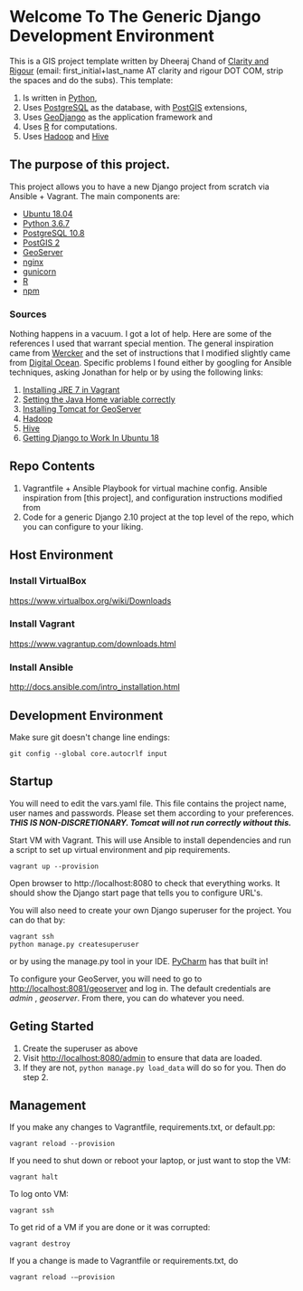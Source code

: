 # Welcome To The Generic Django Development Environment

This is a GIS project template written by Dheeraj Chand of [Clarity and Rigour](http://www.clarityandrigour.com) (email: first_initial+last_name AT clarity and rigour DOT COM, strip the spaces and do the subs).
This template:

1. Is written in [Python](http://www.python.org),
2. Uses [PostgreSQL](http://www.postgresql.org) as the database, with [PostGIS](http://www.postgis.net) extensions,
3. Uses [GeoDjango](http://www.geodjango.org) as the application framework and
4. Uses [R](http://www.r-project.org) for computations.
5. Uses [Hadoop](http://hadoop.apache.org) and [Hive](https://hive.apache.org)

## The purpose of this project.

This project allows you to have a new Django project from scratch via Ansible + Vagrant. The main components are:

- [Ubuntu 18.04](http://www.ubuntu.com)
- [Python 3.6.7](http://www.python.org)
- [PostgreSQL 10.8](http://www.postgresql.org)
- [PostGIS 2](http://www.postgis.net)
- [GeoServer](http:///www.geoserver.org)
- [nginx](http://www.nginx.org)
- [gunicorn](http://gunicorn-docs.readthedocs.org/en/19.3/)
- [R](http://www.r-project.org)
- [npm](http://www.npmjs.com)

### Sources

Nothing happens in a vacuum. I got a lot of help. Here are some of the references I used that warrant special mention. The general inspiration came from [Wercker](http://blog.wercker.com/2013/11/25/django-16-part3.html) and the set of instructions that I modified slightly came from [Digital Ocean](https://www.digitalocean.com/community/tutorials/how-to-set-up-django-with-postgres-nginx-and-gunicorn-on-ubuntu-16-04?comment=47694). Specific problems I found either by googling for Ansible techniques, asking Jonathan for help or by using the following links:


1. [Installing JRE 7 in Vagrant](https://gist.github.com/arturaz/5243940)
2. [Setting the Java Home variable correctly](https://www.digitalocean.com/community/tutorials/how-to-install-java-on-ubuntu-with-apt-get)
3. [Installing Tomcat for GeoServer](https://www.digitalocean.com/community/tutorials/how-to-install-apache-tomcat-7-on-ubuntu-14-04-via-apt-get)
4. [Hadoop](https://www.tutorialspoint.com/hadoop/hadoop_enviornment_setup.htm)
5. [Hive](https://www.tutorialspoint.com/hive/hive_installation.htm)
6. [Getting Django to Work In Ubuntu 18](https://www.cloudbooklet.com/how-to-set-up-django-with-postgres-nginx-and-gunicorn-on-ubuntu-18-04-in-google-cloud/)

## Repo Contents

1. Vagrantfile + Ansible Playbook for virtual machine config. Ansible inspiration from [this project], and configuration instructions modified from 
2. Code for a generic Django 2.10 project at the top level of the repo, which you can configure to your liking.

## Host Environment

### Install VirtualBox
https://www.virtualbox.org/wiki/Downloads

### Install Vagrant
https://www.vagrantup.com/downloads.html

### Install Ansible
http://docs.ansible.com/intro_installation.html

## Development Environment
Make sure git doesn't change line endings:
```
git config --global core.autocrlf input
```

## Startup
You will need to edit the vars.yaml file. This file contains the project name, user names and passwords. Please set them according to your preferences. ***THIS IS NON-DISCRETIONARY. Tomcat will not run correctly without this.***

Start VM with Vagrant. This will use Ansible to install dependencies and run a script to set up virtual environment and pip requirements.
```
vagrant up --provision
```
Open browser to http://localhost:8080 to check that everything works. It should show the Django start page that tells you to configure URL's.

You will also need to create your own Django superuser for the project. You can do that by:

```
vagrant ssh
python manage.py createsuperuser
```

or by using the manage.py tool in your IDE. [PyCharm](https://www.jetbrains.com/pycharm/) has that built in!

To configure your GeoServer, you will need to go to [http://localhost:8081/geoserver](http://localhost:8081/geoserver) and log in. The default credentials are *admin* , *geoserver*.  From there, you can do whatever you need. 

## Geting Started

1. Create the superuser as above
2. Visit [http://localhost:8080/admin](http://localhost:8080/admin) to ensure that data are loaded.
3. If they are not, `python manage.py load_data` will do so for you. Then do step 2.


## Management
If you make any changes to Vagrantfile, requirements.txt, or default.pp:
```
vagrant reload --provision
```
If you need to shut down or reboot your laptop, or just want to stop the VM:
```
vagrant halt
```
To log onto VM:
```
vagrant ssh
```
To get rid of a VM if you are done or it was corrupted:
```
vagrant destroy
```
If you a change is made to Vagrantfile or requirements.txt, do
```
vagrant reload -–provision
```